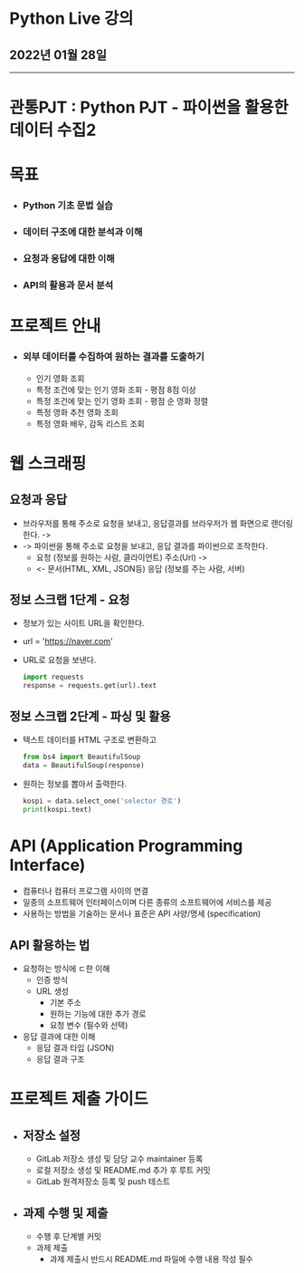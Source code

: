 # Python Live 강의

## 2022년 01월 28일

---

# 관통PJT : Python PJT  - 파이썬을 활용한 데이터 수집2

# 목표

+ ### Python 기초 문법 실습

+ ### 데이터 구조에 대한 분석과 이해

+ ### 요청과 응답에 대한 이해

+ ### API의 활용과 문서 분석

# 프로젝트 안내

+ ### 외부 데이터를 수집하여 원하는 결과를 도출하기 

  + 인기 영화 조회
  + 특정 조건에 맞는 인기 영화 조회 - 평점 8점 이상
  + 특정 조건에 맞는 인기 영화 조회 - 평점 순 영화 정렬
  + 특정 영화 추천 영화 조회
  + 특정 영화 배우, 감독 리스트 조회

# 웹 스크래핑

## 요청과 응답

+ 브라우저를 통해 주소로 요청을 보내고, 응답결과를 브라우저가 웹 화면으로 랜더링 한다. ->
+ -> 파이썬을 통해 주소로 요청을 보내고, 응답 결과를 파이썬으로 조작한다.
  + 요청 (정보를 원하는 사람, 클라이언트) 주소(Url) ->
  + <- 문서(HTML, XML, JSON등) 응답 (정보를 주는 사람, 서버)

## 정보 스크랩 1단계 - 요청

+ 정보가 있는 사이트 URL을 확인한다.

+ url = 'https://naver.com'

+ URL로 요청을 보낸다.

  ```python
  import requests
  response = requests.get(url).text

## 정보 스크랩 2단계 - 파싱 및 활용

+ 텍스트 데이터를 HTML 구조로 변환하고

  ```python
  from bs4 import BeautifulSoup
  data = BeautifulSoup(response)

+ 원하는 정보를 뽑아서 출력한다.

  ```python
  kospi = data.select_one('selector 경로')
  print(kospi.text)

# API (Application Programming Interface)

+ 컴퓨터나 컴퓨터 프로그램 사이의 연결
+ 일종의 소프트웨어 인터페이스이며 다른 종류의 소프트웨어에 서비스를 제공
+ 사용하는 방법을 기술하는 문서나 표준은 API 사양/명세 (specification)

## API 활용하는 법

+ 요청하는 방식에 ㄷ한 이해
  + 인증 방식
  + URL 생성
    + 기본 주소
    + 원하는 기능에 대한 추가 경로
    + 요청 변수 (필수와 선택)
+ 응답 결과에 대한 이해
  + 응답 결과 타입 (JSON)
  + 응답 결과 구조

# 프로젝트 제출 가이드

+ ## 저장소 설정

  + GitLab 저장소 생성 및 담당 교수 maintainer 등록
  + 로컬 저장소 생성 및 README.md 추가 후 루트 커밋
  + GitLab 원격저장소 등록 및 push 테스트

+ ## 과제 수행 및 제출

  + 수행 후 단계별 커밋
  + 과제 제출
    + 과제 제출시 반드시 README.md 파일에 수행 내용 작성 필수